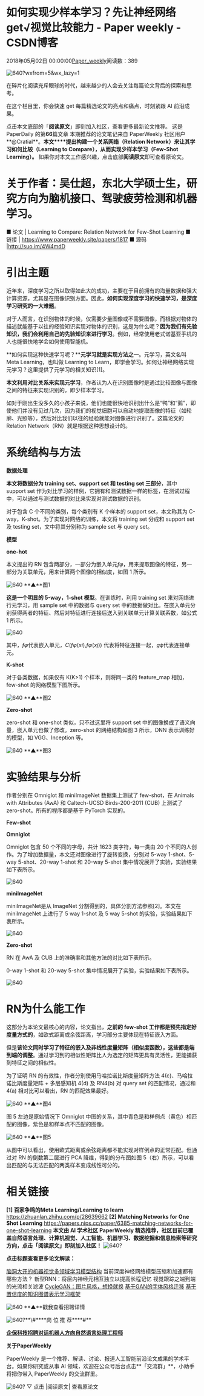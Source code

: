 
# 如何实现少样本学习？先让神经网络get√视觉比较能力 - Paper weekly - CSDN博客


2018年05月02日 00:00:00[Paper_weekly](https://me.csdn.net/c9Yv2cf9I06K2A9E)阅读数：389



![640?wxfrom=5&wx_lazy=1](https://ss.csdn.net/p?http://mmbiz.qpic.cn/mmbiz_jpg/VBcD02jFhgl7VHx00TkzicBMAfz1dFT8icD4HwmJZpt0Jiccw6ns7c3co7MpZslIia8VAuZicUTSuoPaq6hE4KbxWPg/640?wxfrom=5&wx_lazy=1)

在碎片化阅读充斥眼球的时代，越来越少的人会去关注每篇论文背后的探索和思考。

在这个栏目里，你会快速 get 每篇精选论文的亮点和痛点，时刻紧跟 AI 前沿成果。

点击本文底部的「**阅读原文**」即刻加入社区，查看更多最新论文推荐。
这是 PaperDaily 的第**66**篇文章
本期推荐的论文笔记来自 PaperWeekly 社区用户**@Cratial**。**本文****提出构建一个关系网络（Relation Network）来让其学习如何比较（Learning to Compare），从而实现少样本学习（Few-Shot Learning）。**
如果你对本文工作感兴趣，点击底部**阅读原文**即可查看原论文。

# 关于作者：吴仕超，东北大学硕士生，研究方向为脑机接口、驾驶疲劳检测和机器学习。

■ 论文 | Learning to Compare: Relation Network for Few-Shot Learning
■ 链接 | https://www.paperweekly.site/papers/1817
■ 源码 |http://suo.im/4W4mdD

# 引出主题

近年来，深度学习之所以取得如此大的成功，主要在于目前拥有的海量数据和强大计算资源，尤其是在图像识别方面。因此，**如何实现深度学习的快速学习，是深度学习研究的一大难题**。

对于人而言，在识别物体的时候，仅需要少量图像或不需要图像，而根据对物体的描述就能基于以往的经验知识实现对物体的识别，这是为什么呢？**因为我们有先验知识，我们会利用自己的先验知识来进行学习**。例如，经常使用老式诺基亚手机的人也能很快地学会如何使用智能机。

**如何实现这种快速学习呢？****元学习就是实现方法之一**。元学习，英文名叫 Meta Learning，也叫做 Learning to Learn，即学会学习。如何让神经网络实现元学习？这里提供了元学习的相关知识[1]。

**本文利用对比关系来实现元学习**，作者认为人在识别图像时是通过比较图像与图像之间的特征来实现识别的，即少样本学习。

如对于刚出生没多久的小孩子来说，他们也能很快地识别出什么是“鸭”和“鹅”，即使他们并没有见过几次，因为我们的视觉细胞可以自动地提取图像的特征（如轮廓、光照等），然后对比我们以往的经验就能对图像进行识别了。这篇论文的 Relation Network（RN）就是根据这种思想设计的。

# 系统结构与方法

**数据处理**

**本文将数据分为 training set、support set 和 testing set 三部分**，其中 support set 作为对比学习的样例，它拥有和测试数据一样的标签，在测试过程中，可以通过与测试数据的对比来实现对测试数据的识别。

对于包含 C 个不同的类别，每个类别有 K 个样本的 support set，本文称其为 C-way，K-shot。为了实现对网络的训练，本文将 training set 分成和 support set 及 testing set，文中将其分别称为 sample set 与 query set。

**模型**

**one-hot**

本文提出的 RN 包含两部分，一部分为嵌入单元*fφ*，用来提取图像的特征，另一部分为关联单元，用来计算两个图像的相似度，如图 1 所示。

![640](https://ss.csdn.net/p?https://mmbiz.qpic.cn/mmbiz_png/VBcD02jFhglnC1DgkA9sSJdI0TfCatk4k0Qy3J9EniaOytzQAtLDLqPiagnMCdKoIbZKvvraIq9OJ6HXhVdRE0iaA/640)
**▲**图1

**这是一个明显的 5-way，1-shot 模型**。在训练时，利用 training set 来对网络进行元学习，用 sample set 中的数据与 query set 中的数据做对比。在嵌入单元分别获得两者的特征、然后对特征进行连接后送入到关联单元计算关联系数，如公式 1 所示。

![640](https://ss.csdn.net/p?https://mmbiz.qpic.cn/mmbiz_png/VBcD02jFhglnC1DgkA9sSJdI0TfCatk4QkYKe09meFribhx5JDjzay32mh0Y9rbQXrgDmDZfsEYCNL5Tzq3MLkA/640)

其中，*fφ*代表嵌入单元，*C*(*fφ*(*xi*),*fφ*(*xj*)) 代表将特征连接一起，*gϕ*代表连接单元。

**K-shot**

对于各类数据，如果仅有 K(K>1) 个样本，则将同一类的 feature_map 相加，few-shot 的网络模型下图所示。

![640](https://ss.csdn.net/p?https://mmbiz.qpic.cn/mmbiz_png/VBcD02jFhglnC1DgkA9sSJdI0TfCatk48ibxfNOBh26NficiaQAibniachnmEGsSNbibNRQwO4O07E98sicmQrYMtOPbg/640)
**▲**图2

**Zero-shot**

zero-shot 和 one-shot 类似，只不过这里将 support set 中的图像换成了语义向量，嵌入单元也做了修改。zero-shot 的网络结构如图 3 所示，DNN 表示训练好的模型，如 VGG、Inception 等。

![640](https://ss.csdn.net/p?https://mmbiz.qpic.cn/mmbiz_png/VBcD02jFhglnC1DgkA9sSJdI0TfCatk4ZDGoRr1YYvQdibhbicwTKNzpG2sNmF90cAUaOUSOnjOguJc4Yvx2rEAg/640)
**▲**图3

# 实验结果与分析

作者分别在 Omniglot 和 miniImageNet 数据集上测试了 few-shot，在 Animals with Attributes (AwA) 和 Caltech-UCSD Birds-200-2011 (CUB) 上测试了 zero-shot。所有的程序都是基于 PyTorch 实现的。

**Few-shot**

**Omniglot**

Omniglot 包含 50 个不同的字母，共计 1623 类字符，每一类由 20 个不同的人创作。为了增加数据量，本文还对图像进行了旋转变换，分别对 5-way 1-shot、5-way 5-shot、20-way 1-shot 和 20-way 5-shot 集中情况展开了实验，实验结果如下表所示。

![640](https://ss.csdn.net/p?https://mmbiz.qpic.cn/mmbiz_png/VBcD02jFhglnC1DgkA9sSJdI0TfCatk458mwkUXaOPswIs6PLPyicxPDXTg8YEHaZ9kntmtqc9MPy0kWId5XUkA/640)

**miniImageNet**

miniImageNet是从 ImageNet 分割得到的，具体分割方法参照[2]。本文在 miniImageNet 上进行了 5 way 1-shot 及 5 way 5-shot 的实验，实验结果如下表所示。

![640](https://ss.csdn.net/p?https://mmbiz.qpic.cn/mmbiz_png/VBcD02jFhglnC1DgkA9sSJdI0TfCatk4aIzTIPt5a9stylSxJlSbyLRekZQ9AXicYcd9FkmhSTSEeQ8iagicMbkxA/640)

**Zero-shot**

RN 在 AwA 及 CUB 上的准确率和其他方法的对比如下表所示。

0-way 1-shot 和 20-way 5-shot 集中情况展开了实验，实验结果如下表所示。

![640](https://ss.csdn.net/p?https://mmbiz.qpic.cn/mmbiz_png/VBcD02jFhglnC1DgkA9sSJdI0TfCatk4pIXjY5klDDhwYrsMyM9fZ0PgFnTlKxZkNg6HbTzK3cy9nW2UUNicygw/640)

# RN为什么能工作

这部分为本论文最核心的内容，论文指出，**之前的 few-shot 工作都是预先指定好度量方式的**，如欧式距离或余弦距离，学习部分主要体现在特征嵌入方面。

但是**该论文同时学习了特征的嵌入及非线性度量矩阵（相似度函数），这些都是端到端的调整**。通过学习到的相似性矩阵比人为选定的矩阵更具有灵活性，更能捕获到特征之间的相似性。

为了证明 RN 的有效性，作者分别使用马哈拉诺比斯度量矩阵方法 4(c)、马哈拉诺比斯度量矩阵 + 多层感知机 4(d) 及 RN4(b) 对 query set 的匹配情况，通过和 4(a) 相对比可以看出，RN 的匹配效果最好。

![640](https://ss.csdn.net/p?https://mmbiz.qpic.cn/mmbiz_png/VBcD02jFhglnC1DgkA9sSJdI0TfCatk4YiaI1iabOONGPAEOHicPdNJxgw5I5PBEdkbDTdzS25aOlv3CnMRGVjczA/640)
**▲**图4

图 5 左边是原始情况下 Omniglot 中图的关系，其中青色是和样例点（黄色）相匹配的图像，紫色是和样本点不匹配的图像。

![640](https://ss.csdn.net/p?https://mmbiz.qpic.cn/mmbiz_png/VBcD02jFhglnC1DgkA9sSJdI0TfCatk46Ua4cyI0oUI5WCibpYCIP4lpe4HOAbLLDbvZVqBbcF7ia0uF09H6UQrw/640)
**▲**图5

从图中可以看出，使用欧式距离或余弦距离都不能实现对样例点的正常匹配。但通过对 RN 的倒数第二层进行 PCA 降维，得到的分布图如图 5（右）所示，可以看出匹配的与无法匹配的两类样本变成线性可分的。

# 相关链接

**[1] 百家争鸣的Meta Learning/Learning to learn**
https://zhuanlan.zhihu.com/p/28639662
**[2] Matching Networks for One Shot Learning**
https://papers.nips.cc/paper/6385-matching-networks-for-one-shot-learning
**本文由 AI 学术社区 PaperWeekly 精选推荐，社区目前已覆盖自然语言处理、计算机视觉、人工智能、机器学习、数据挖掘和信息检索等研究方向，点击「****阅读原文****」即刻加入社区！**
![640?](https://ss.csdn.net/p?https://mmbiz.qpic.cn/mmbiz_png/VBcD02jFhgmPEF4lW0pL5weJia5y4xhJbog2pIZZ3ZCgVUDynvus6rCzNKGAAAI6R8jaXTpYPISCMicpFegVdG0g/640?)

**点击标题查看更多论文解读：**

[脑洞大开的机器视觉多领域学习模型结构](http://mp.weixin.qq.com/s?__biz=MzIwMTc4ODE0Mw==&mid=2247488200&idx=1&sn=33d6f51d83357c16c0aa19fe8dfab314&chksm=96e9cd48a19e445ee3a1782c237a996b23c1cd85a6049cd8cfab5e864d7a92ae63ba4ad619d1&scene=21#wechat_redirect)
当前深度神经网络模型压缩和加速都有哪些方法？
新型RNN：将层内神经元相互独立以提高长程记忆
视觉跟踪之端到端的光流相关滤波
[CycleGAN：图片风格，想换就换](http://mp.weixin.qq.com/s?__biz=MzIwMTc4ODE0Mw==&mid=2247487791&idx=1&sn=6270944a99f7d1e563ff6ffc7887d764&chksm=96e9ceafa19e47b926f78fad80956633413b32b7a8cc3c5dea03686a12940302951874062636&scene=21#wechat_redirect)
[基于GAN的字体风格迁移](http://mp.weixin.qq.com/s?__biz=MzIwMTc4ODE0Mw==&mid=2247488103&idx=1&sn=bcf2c7d62905fcd74624063d65e52329&chksm=96e9cde7a19e44f17c9d6daf5901028ea82ea64850bbf027522b886dc0461e87c63de4f9a3e6&scene=21#wechat_redirect)
[基于置信度的知识图谱表示学习框架](http://mp.weixin.qq.com/s?__biz=MzIwMTc4ODE0Mw==&mid=2247487615&idx=1&sn=066f4779b8e2f118ff138dda945420a1&chksm=96e9cfffa19e46e97cc173ec40f33222275678967751511b90644e141a5dba03a6c97d1711aa&scene=21#wechat_redirect)


![640](https://ss.csdn.net/p?https://mmbiz.qpic.cn/mmbiz_jpg/VBcD02jFhglnC1DgkA9sSJdI0TfCatk47ChHgYagIk4yTQv7LQY0FuPIoHMkAvsya90cPaEGS01y8caLtrecMg/640)
**▲**戳我查看招聘详情

![640?](https://ss.csdn.net/p?https://mmbiz.qpic.cn/mmbiz_gif/xuKyIMVqtF2cO2WSmiccOqL8YlIwp5Xv2cqdDp6ANbUt8yibCc1cgQQrPHLKhf73icQGHves57M2XMZLJxIhF0e7g/640?)**\#****岗 位 推 荐****\#**

**[企保科技招聘对话机器人方向自然语言处理工程师](http://mp.weixin.qq.com/s?__biz=MzIwMTc4ODE0Mw==&mid=2247488603&idx=2&sn=7320cb23efba3e7b5a381be83b7fe3ad&chksm=96e9cbdba19e42cd5840d3d51e86da4709b3d5273b2cf2512c32d84ab2b42ac4e7f13bf9ba63&scene=21#wechat_redirect)**


**关于PaperWeekly**

PaperWeekly 是一个推荐、解读、讨论、报道人工智能前沿论文成果的学术平台。如果你研究或从事 AI 领域，欢迎在公众号后台点击**「交流群」**，小助手将把你带入 PaperWeekly 的交流群里。

![640?](https://ss.csdn.net/p?https://mmbiz.qpic.cn/mmbiz_gif/VBcD02jFhgl9qrwuXS7D8F2ZLyZNmqfWibCVlSbGBVCrd80blia0iaiaKuVk5p1tWP8tCaIiaYxiaQwiacIOlu9yOw6Mg/640?)
▽ 点击 |阅读原文| 查看原论文


